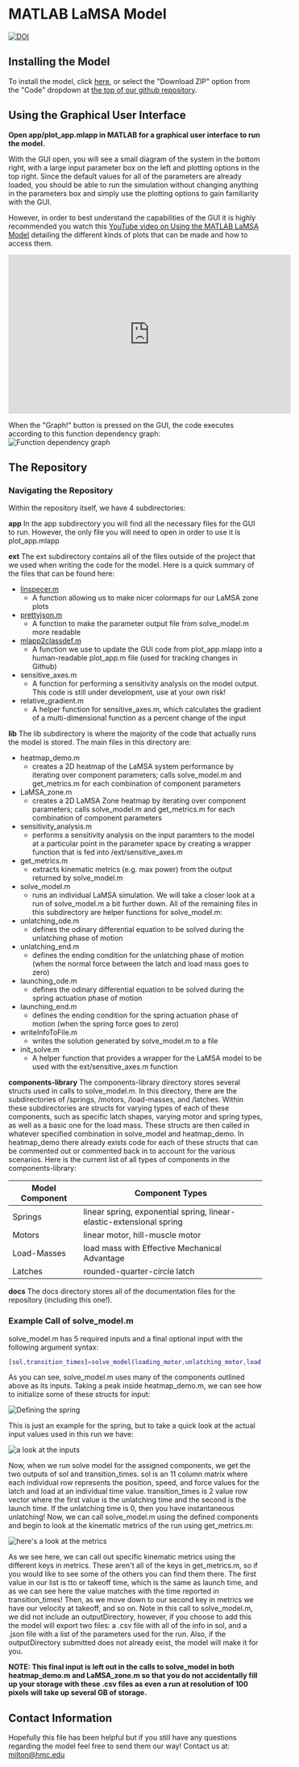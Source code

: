# MATLAB LaMSA Model

[![DOI](https://zenodo.org/badge/263460081.svg)](https://zenodo.org/badge/latestdoi/263460081)


## Installing the Model

To install the model, click [here](https://github.com/posmlab/matlab-lamsa-model/archive/master.zip), or select the "Download ZIP" option from the "Code" dropdown at [the top of our github repository](https://github.com/posmlab/matlab-lamsa-model).


## Using the Graphical User Interface

**Open app/plot_app.mlapp in MATLAB for a graphical user interface to run the model.**

With the GUI open, you will see a small diagram of the system in the bottom right, with a large input parameter box on the left and plotting options in the top right. Since the default values for all of the parameters are already loaded, you should be able to run the simulation without changing anything in the parameters box and simply use the plotting options to gain familiarity with the GUI. 

However, in order to best understand the capabilities of the GUI it is highly recommended you watch this [YouTube video on Using the MATLAB LaMSA Model](https://youtu.be/c-lTELC9GgM) detailing the different kinds of plots that can be made and how to access them.
<iframe width="560" height="315" src="https://www.youtube.com/embed/c-lTELC9GgM" frameborder="0" allow="accelerometer; autoplay; clipboard-write; encrypted-media; gyroscope; picture-in-picture" allowfullscreen>
</iframe>

<br> 

When the "Graph!" button is pressed on the GUI, the code executes according to this function dependency graph:
![Function dependency graph](lamsa-model-dependency-graph.png)
## The Repository

### Navigating the Repository
Within the repository itself, we have 4 subdirectories:

**app**
In the app subdirectory you will find all the necessary files for the GUI to run. However, the only file you will need to open in order to use it is <br>plot_app.mlapp

**ext**
The ext subdirectory contains all of the files outside of the project that we used when writing the code for the model. Here is a quick summary of the files that can be found here:
+ [linspecer.m](https://www.mathworks.com/matlabcentral/fileexchange/42673-beautiful-and-distinguishable-line-colors-colormap) 
  - A function allowing us to make nicer colormaps for our LaMSA zone plots
+ [prettyjson.m](https://github.com/ybnd/prettyjson.m) 
  - A function to make the parameter output file from solve_model.m more readable
+ [mlapp2classdef.m](https://github.com/StackOverflowMATLABchat/mlapp2classdef) 
  - A function we use to update the GUI code from plot_app.mlapp into a human-readable plot_app.m file (used for tracking changes in Github) 
+ sensitive_axes.m 
  - A function for performing a sensitivity analysis on the model output. This code is still under development, use at your own risk!
+ relative_gradient.m 
  - A helper function for sensitive_axes.m, which calculates the gradient of a multi-dimensional function as a percent change of the input

**lib**
The lib subdirectory is where the majority of the code that actually runs the model is stored. The main files in this directory are:
+ heatmap_demo.m
  + creates a 2D heatmap of the LaMSA system performance by iterating over component parameters; calls solve_model.m and get_metrics.m for each combination of component parameters
+ LaMSA_zone.m
  + creates a 2D LaMSA Zone heatmap by iterating over component parameters; calls solve_model.m and get_metrics.m for each combination of component parameters
+ sensitivity_analysis.m
  + performs a sensitivity analysis on the input paramters to the model at a particular point in the parameter space by creating a wrapper function that is fed into /ext/sensitive_axes.m
+ get_metrics.m
  + extracts kinematic metrics (e.g. max power) from the output returned by solve_model.m
+ solve_model.m
  + runs an individual LaMSA simulation. We will take a closer look at a run of solve_model.m a bit further down. All of the remaining files in this subdirectory are helper functions for solve_model.m: 
+ unlatching_ode.m
  + defines the odinary differential equation to be solved during the unlatching phase of motion
+ unlatching_end.m
  + defines the ending condition for the unlatching phase of motion (when the normal force between the latch and load mass goes to zero)
+ launching_ode.m 
  + defines the odinary differential equation to be solved during the spring actuation phase of motion
+ launching_end.m
  + defines the ending condition for the spring actuation phase of motion (when the spring force goes to zero)
+ writeInfoToFile.m
  + writes the solution generated by solve_model.m to a file 
+ init_solve.m 
  - A helper function that provides a wrapper for the LaMSA model to be used with the ext/sensitive_axes.m function
  

**components-library**
The components-library directory stores several structs used in calls to solve_model.m. In this directory, there are the subdirectories of /springs, /motors, /load-masses, and /latches. Within these subdirectories are structs for varying types of each of these components, such as specific latch shapes, varying motor and spring types, as well as a basic one for the load mass. These structs are then called in whatever specified combination in solve_model and heatmap_demo. In heatmap_demo there already exists code for each of these structs that can be commented out or commented back in to account for the various scenarios. Here is the current list of all types of components in the components-library:

Model Component     | Component Types   
------------------- | ------------------
Springs             | linear spring, exponential spring, linear-elastic-extensional spring
Motors              | linear motor, hill-muscle motor
Load-Masses         | load mass with Effective Mechanical Advantage
Latches             | rounded-quarter-circle latch

**docs**
The docs directory stores all of the documentation files for the repository (including this one!).

### Example Call of solve_model.m
solve_model.m has 5 required inputs and a final optional input with the following argument syntax:

``` matlab
[sol,transition_times]=solve_model(loading_motor,unlatching_motor,load,latch,spring, outputDirectory)
```
As you can see, solve_model.m uses many of the components outlined above as its inputs. Taking a peak inside heatmap_demo.m, we can see how to initialize some of these structs for input:

![Defining the spring](spring_values.png)

This is just an example for the spring, but to take a quick look at the actual input values used in this run we have:

![a look at the inputs](inputs.png)

Now, when we run solve model for the assigned components, we get the two outputs of sol and transition_times. sol is an 11 column matrix where each individual row represents the position, speed, and force values for the latch and load at an individual time value. transition_times is 2 value row vector where the first value is the unlatching time and the second is the launch time. If the unlatching time is 0, then you have instantaneous unlatching! Now, we can call solve_model.m using the defined components and begin to look at the kinematic metrics of the run using get_metrics.m:

![here's a look at the metrics](metrics.png)

As we see here, we can call out specific kinematic metrics using the different keys in metrics. These aren't all of the keys in get_metrics.m, so if you would like to see some of the others you can find them there. The first value in our list is tto or takeoff time, which is the same as launch time, and as we can see here the value matches with the time reported in transition_times! Then, as we move down to our second key in metrics we have our velocity at takeoff, and so on. Note in this call to solve_model.m, we did not include an outputDirectory, however, if you choose to add this the model will export two files: a .csv file with all of the info in sol, and a .json file with a list of the parameters used for the run. Also, if the outputDirectory submitted does not already exist, the model will make it for you.

**NOTE: This final input is left out in the calls to solve_model in both heatmap_demo.m and LaMSA_zone.m so that you do not accidentally fill up your storage with these .csv files as even a run at resolution of 100 pixels will take up several GB of storage.**


## Contact Information
Hopefully this file has been helpful but if you still have any questions regarding the model feel free to send them our way! Contact us at: milton@hmc.edu

